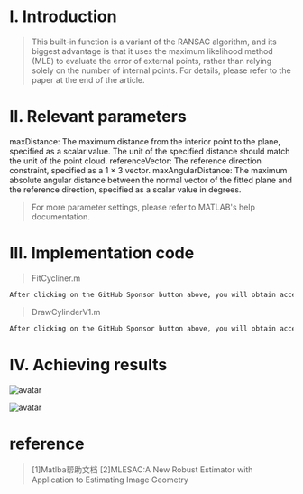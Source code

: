 #  I. Introduction 

>  This built-in function is a variant of the RANSAC algorithm, and its biggest advantage is that it uses the maximum likelihood method (MLE) to evaluate the error of external points, rather than relying solely on the number of internal points. For details, please refer to the paper at the end of the article. 

#  II. Relevant parameters 

maxDistance: The maximum distance from the interior point to the plane, specified as a scalar value. The unit of the specified distance should match the unit of the point cloud. referenceVector: The reference direction constraint, specified as a 1 × 3 vector. maxAngularDistance: The maximum absolute angular distance between the normal vector of the fitted plane and the reference direction, specified as a scalar value in degrees. 

>  For more parameter settings, please refer to MATLAB's help documentation. 

#  III. Implementation code 

>  FitCycliner.m 

 ```python  
After clicking on the GitHub Sponsor button above, you will obtain access permissions to my private code repository ( https://github.com/slowlon/my_code_bar ) to view this blog code. By searching the code number of this blog, you can find the code you need, code number is: 2024020309574026008
 ```  
>  DrawCylinderV1.m 

 ```python  
After clicking on the GitHub Sponsor button above, you will obtain access permissions to my private code repository ( https://github.com/slowlon/my_code_bar ) to view this blog code. By searching the code number of this blog, you can find the code you need, code number is: 2024020309574026008
 ```  
#  IV. Achieving results 

![avatar]( 5ceba3e1ea5c4987932daf95d9296693.png) 

 ![avatar]( 46230f0ca22f4b56ad72e6f0cf5ea0a1.png) 

#  reference 

>  [1]Matlba帮助文档 [2]MLESAC:A New Robust Estimator with Application to Estimating Image Geometry 

